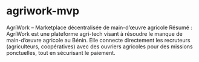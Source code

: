 # agriwork-mvp
AgriWork – Marketplace décentralisée de main-d’œuvre agricole  Résumé : AgriWork est une plateforme agri-tech visant à résoudre le manque de main-d’œuvre agricole au Bénin. Elle connecte directement les recruteurs (agriculteurs, coopératives) avec des ouvriers agricoles pour des missions ponctuelles, tout en sécurisant le paiement.
